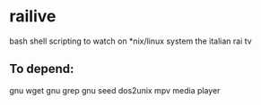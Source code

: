 # railive
bash shell scripting to watch on *nix/linux  system the italian rai tv 

##  To depend:

gnu wget
gnu grep
gnu seed
dos2unix
mpv media player
